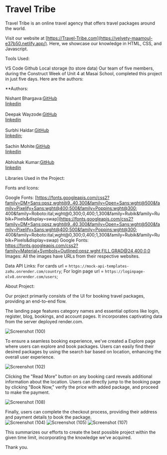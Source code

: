 # Travel Tribe

Travel Tribe is an online travel agency that offers travel packages around the world.

Visit our website at [https://Travel-Tribe.com](https://velvety-maamoul-e37b50.netlify.app/). Here, we showcase our knowledge in HTML, CSS, and Javascript.

Tools Used:

VS Code
Github
Local storage (to store data)
Our team of five members, during the Construct Week of Unit 4 at Masai School, completed this project in just five days. Here are the authors:

\*\*Authors:<br>

Nishant Bhargava:[GitHub](https://github.com/Nishant6571)<br>
[linkedin](www.linkedin.com/in/nishant6571)<br>
<br>
Deepak Wayzode:[GitHub](https://github.com/sachin708)<br>
[linkedin](https://www.linkedin.com/in/deepak-wayzode-b06776188/)<br>
<br>
Surbhi Haldar:[GitHub](https://github.com/sur-123-bhi)<br>
[linkedin](https://www.linkedin.com/in/surbhi-haldar/);<br>
<br>
Sachin Mohite:[GitHub](https://github.com/sachin708)<br>
[linkedin](https://www.linkedin.com/in/sachin-mohite-0893a7203/)<br>
<br>
Abhishak Kumar:[GitHub](https://github.com/Abhishak-Kumar)<br>
[linkedin](https://www.linkedin.com/in/abhishek-dahiya-4a3a86270)<br>
<br>
Libraries Used in the Project:

Fonts and Icons:

Google Fonts: [https://fonts.googleapis.com/css2?family=DM+Sans:opsz,wght@9..40,300&family=Open+Sans:wght@500&family=Pixelify+Sans:wght@400;500&family=Poppins:wght@300; 400&family=Roboto:ital,wght@0,300;0,400;1,300&family=Rubik&family=Rubik+Pixels&display=swap](https://fonts.googleapis.com/css2?family=DM+Sans:opsz,wght@9..40,300&family=Open+Sans:wght@500&family=Pixelify+Sans:wght@400;500&family=Poppins:wght@300; 400&family=Roboto:ital,wght@0,300;0,400;1,300&family=Rubik&family=Rubik+Pixels&display=swap)
Google Fonts: https://fonts.googleapis.com/css2?family=Material+Symbols+Outlined:opsz,wght,FILL,GRAD@24,400,0,0
Images: All the images have URLs from their respective websites.

Data API Links: For cards url = `https://mock-api-templates-za9u.onrender.com/country`;
For login page url = `https://loginpage-olv8.onrender.com/users`;

About Project:

Our project primarily consists of the UI for booking travel packages, providing an end-to-end flow.

The landing page features category names and essential options like login, register, blog, bookings, and account pages. It incorporates captivating data from the server deployed render.com.<br>

![Screenshot (100)](https://github.com/Nishant6571/Travel-Tribe/assets/146922474/14b8eb32-5107-455a-bcbe-7c2569176831)

To ensure a seamless booking experience, we've created a Explore page where users can explore and book packages. Users can easily find their desired packages by using the search bar based on location, enhancing the overall user experience.

![Screenshot (102)](https://github.com/Nishant6571/Travel-Tribe/assets/146922474/92be5e11-30a8-4823-b74e-25c75717aa66)


Clicking the "Read More" button on any booking card reveals additional information about the location. Users can directly jump to the booking page by clicking "Book Now," verify the price with added package, and proceed to make the payment.

![Screenshot (108)](https://github.com/Nishant6571/Travel-Tribe/assets/146922474/180ad9d1-a3b5-4243-9e86-ae2c71c3bc18)

Finally, users can complete the checkout process, providing their address and payment details to book the package.<br>
![Screenshot (104)](https://github.com/Nishant6571/Travel-Tribe/assets/146922474/e4a4a316-5730-4168-9398-d2c72eb57690)
![Screenshot (105)](https://github.com/Nishant6571/Travel-Tribe/assets/146922474/ee586800-2eea-4ddc-9507-3950230db766)
![Screenshot (107)](https://github.com/Nishant6571/Travel-Tribe/assets/146922474/bd86e37d-612d-4a8e-b212-ac7c132aea41)

This summarizes our efforts to create the best possible project within the given time limit, incorporating the knowledge we've acquired.

Thank you.
